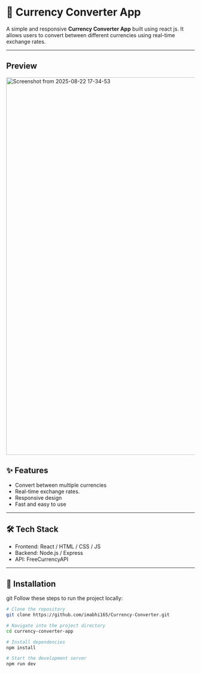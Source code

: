 # 💱 Currency Converter App

A simple and responsive **Currency Converter App** built using react js.
It allows users to convert between different currencies using real-time exchange rates.

---
## Preview
<img width="1849" height="1008" alt="Screenshot from 2025-08-22 17-34-53" src="https://github.com/user-attachments/assets/16f3a470-de78-4258-a1f0-dfc44515f000" />

## ✨ Features

- Convert between multiple currencies
- Real-time exchange rates.
- Responsive design
- Fast and easy to use

---

## 🛠️ Tech Stack

- Frontend: React / HTML / CSS / JS
- Backend: Node.js / Express
- API: FreeCurrencyAPI

---

## 🚀 Installation

git
Follow these steps to run the project locally:

```bash
# Clone the repository
git clone https://github.com/imabhi165/Currency-Converter.git

# Navigate into the project directory
cd currency-converter-app

# Install dependencies
npm install

# Start the development server
npm run dev
```

